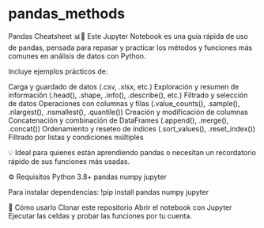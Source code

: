 # pandas_methods
Pandas Cheatsheet 📊🐼
Este Jupyter Notebook es una guía rápida de uso de pandas, pensada para repasar y practicar los métodos y funciones más comunes en análisis de datos con Python.

Incluye ejemplos prácticos de:

Carga y guardado de datos (.csv, .xlsx, etc.)
Exploración y resumen de información (.head(), .shape, .info(), .describe(), etc.)
Filtrado y selección de datos
Operaciones con columnas y filas (.value_counts(), .sample(), .nlargest(), .nsmallest(), .quantile())
Creación y modificación de columnas
Concatenación y combinación de DataFrames (.append(), .merge(), .concat())
Ordenamiento y reseteo de índices (.sort_values(), .reset_index())
Filtrado por listas y condiciones múltiples

💡 Ideal para quienes están aprendiendo pandas o necesitan un recordatorio rápido de sus funciones más usadas.

⚙ Requisitos
Python 3.8+
pandas
numpy
jupyter

Para instalar dependencias:
!pip install pandas numpy jupyter

🚀 Cómo usarlo
Clonar este repositorio
Abrir el notebook con Jupyter
Ejecutar las celdas y probar las funciones por tu cuenta.
